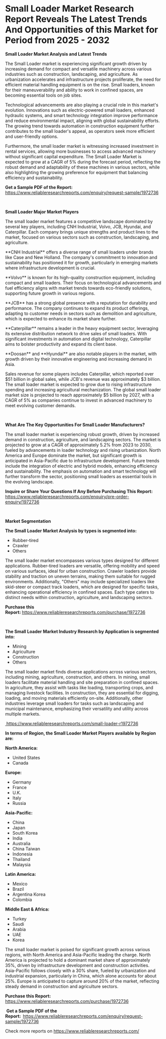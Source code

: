 <p><h1>Small Loader Market Research Report Reveals The Latest Trends And Opportunities of this Market for Period from 2025 - 2032</h1></p><p><strong>Small Loader Market Analysis and Latest Trends</strong></p>
<p><p>The Small Loader market is experiencing significant growth driven by increasing demand for compact and versatile machinery across various industries such as construction, landscaping, and agriculture. As urbanization accelerates and infrastructure projects proliferate, the need for efficient material handling equipment is on the rise. Small loaders, known for their maneuverability and ability to work in confined spaces, are becoming essential tools on job sites.</p><p>Technological advancements are also playing a crucial role in this market's evolution. Innovations such as electric-powered small loaders, enhanced hydraulic systems, and smart technology integration improve performance and reduce environmental impact, aligning with global sustainability efforts. The growing trend towards automation in construction equipment further contributes to the small loader's appeal, as operators seek more efficient and user-friendly options.</p><p>Furthermore, the small loader market is witnessing increased investment in rental services, allowing more businesses to access advanced machinery without significant capital expenditure. The Small Loader Market is expected to grow at a CAGR of 5% during the forecast period, reflecting the robust demand and adaptability of these machines in various sectors, while also highlighting the growing preference for equipment that balancing efficiency and sustainability.</p></p>
<p><strong>Get a Sample PDF of the Report:&nbsp;</strong> <a href="https://www.reliableresearchreports.com/enquiry/request-sample/1972736?utm_campaign=2128&utm_medium=2&utm_source=Github&utm_content=ia&utm_term=20022025&utm_id=small-loader">https://www.reliableresearchreports.com/enquiry/request-sample/1972736</a></p>
<p>&nbsp;</p>
<p><strong>Small Loader Major Market Players</strong></p>
<p><p>The small loader market features a competitive landscape dominated by several key players, including CNH Industrial, Volvo, JCB, Hyundai, and Caterpillar. Each company brings unique strengths and product lines to the market, focused on various sectors such as construction, landscaping, and agriculture.</p><p>**CNH Industrial** offers a diverse range of small loaders under brands like Case and New Holland. The company's commitment to innovation and sustainability has positioned it for growth, particularly in emerging markets where infrastructure development is crucial.</p><p>**Volvo** is known for its high-quality construction equipment, including compact and small loaders. Their focus on technological advancements and fuel efficiency aligns with market trends towards eco-friendly solutions, supporting future growth in various regions.</p><p>**JCB** has a strong global presence with a reputation for durability and performance. The company continues to expand its product offerings, adapting to customer needs in sectors such as demolition and agriculture, which is expected to enhance its market share further.</p><p>**Caterpillar** remains a leader in the heavy equipment sector, leveraging its extensive distribution network to drive sales of small loaders. With significant investments in automation and digital technology, Caterpillar aims to bolster productivity and expand its client base.</p><p>**Doosan** and **Hyundai** are also notable players in the market, with growth driven by their innovative engineering and increasing demand in Asia. </p><p>Sales revenue for some players includes Caterpillar, which reported over $51 billion in global sales, while JCB's revenue was approximately $3 billion. The small loader market is expected to grow due to rising infrastructure spending and increasing agricultural mechanization. The global small loader market size is projected to reach approximately $5 billion by 2027, with a CAGR of 5% as companies continue to invest in advanced machinery to meet evolving customer demands.</p></p>
<p>&nbsp;</p>
<p><strong>What Are The Key Opportunities For Small Loader Manufacturers?</strong></p>
<p><p>The small loader market is experiencing robust growth, driven by increased demand in construction, agriculture, and landscaping sectors. The market is projected to grow at a CAGR of approximately 5.2% from 2023 to 2030, fueled by advancements in loader technology and rising urbanization. North America and Europe dominate the market, but significant growth is anticipated in Asia-Pacific due to infrastructure development. Future trends include the integration of electric and hybrid models, enhancing efficiency and sustainability. The emphasis on automation and smart technology will further transform the sector, positioning small loaders as essential tools in the evolving landscape.</p></p>
<p><strong>Inquire or Share Your Questions If Any Before Purchasing This Report:</strong> <a href="https://www.reliableresearchreports.com/enquiry/pre-order-enquiry/1972736?utm_campaign=2128&utm_medium=2&utm_source=Github&utm_content=ia&utm_term=20022025&utm_id=small-loader">https://www.reliableresearchreports.com/enquiry/pre-order-enquiry/1972736</a></p>
<p>&nbsp;</p>
<p><strong>Market Segmentation</strong></p>
<p><strong>The Small Loader Market Analysis by types is segmented into:</strong></p>
<p><ul><li>Rubber-tired</li><li>Crawler</li><li>Others</li></ul></p>
<p><p>The small loader market encompasses various types designed for different applications. Rubber-tired loaders are versatile, offering mobility and speed on various surfaces, ideal for urban construction. Crawler loaders provide stability and traction on uneven terrains, making them suitable for rugged environments. Additionally, "Others" may include specialized loaders like skid-steer or compact track loaders, which are designed for specific tasks, enhancing operational efficiency in confined spaces. Each type caters to distinct needs within construction, agriculture, and landscaping sectors.</p></p>
<p><strong>Purchase this Report:&nbsp;</strong><a href="https://www.reliableresearchreports.com/purchase/1972736?utm_campaign=2128&utm_medium=2&utm_source=Github&utm_content=ia&utm_term=20022025&utm_id=small-loader">https://www.reliableresearchreports.com/purchase/1972736</a></p>
<p>&nbsp;</p>
<p><strong>The Small Loader Market Industry Research by Application is segmented into:</strong></p>
<p><ul><li>Mining</li><li>Agriculture</li><li>Construction</li><li>Others</li></ul></p>
<p><p>The small loader market finds diverse applications across various sectors, including mining, agriculture, construction, and others. In mining, small loaders facilitate material handling and site preparation in confined spaces. In agriculture, they assist with tasks like loading, transporting crops, and managing livestock facilities. In construction, they are essential for digging, loading, and moving materials efficiently on-site. Additionally, other industries leverage small loaders for tasks such as landscaping and municipal maintenance, emphasizing their versatility and utility across multiple markets.</p></p>
<p><a href="https://www.reliableresearchreports.com/small-loader-r1972736?utm_campaign=2128&utm_medium=2&utm_source=Github&utm_content=ia&utm_term=20022025&utm_id=small-loader">&nbsp;https://www.reliableresearchreports.com/small-loader-r1972736</a></p>
<p><strong>In terms of Region, the Small Loader Market Players available by Region are:</strong></p>
<p>
    <p> <strong> North America: </strong>
        <ul>
            <li>United States</li>
            <li>Canada</li>
        </ul>
        </p> 
    <p> <strong> Europe: </strong>
        <ul>
            <li>Germany</li>
            <li>France</li>
            <li>U.K.</li>
            <li>Italy</li>
            <li>Russia</li>
        </ul>
        </p> 
    <p> <strong> Asia-Pacific: </strong>
        <ul>
            <li>China</li>
            <li>Japan</li>
            <li>South Korea</li>
            <li>India</li>
            <li>Australia</li>
            <li>China Taiwan</li>
            <li>Indonesia</li>
            <li>Thailand</li>
            <li>Malaysia</li>
        </ul>
        </p> 
    <p> <strong> Latin America: </strong>
        <ul>
            <li>Mexico</li>
            <li>Brazil</li>
            <li>Argentina Korea</li>
            <li>Colombia</li>
        </ul>
        </p> 
    <p> <strong> Middle East & Africa: </strong>
        <ul>
            <li>Turkey</li>
            <li>Saudi</li>
            <li>Arabia</li>
            <li>UAE</li>
            <li>Korea</li>
        </ul>
    </p>
    </p>
<p><p>The small loader market is poised for significant growth across various regions, with North America and Asia-Pacific leading the charge. North America is projected to hold a dominant market share of approximately 35%, driven by infrastructure development and construction activities. Asia-Pacific follows closely with a 30% share, fueled by urbanization and industrial expansion, particularly in China, which alone accounts for about 25%. Europe is anticipated to capture around 20% of the market, reflecting steady demand in construction and agriculture sectors.</p></p>
<p><strong>Purchase this Report: </strong><a href="https://www.reliableresearchreports.com/purchase/1972736?utm_campaign=2128&utm_medium=2&utm_source=Github&utm_content=ia&utm_term=20022025&utm_id=small-loader">https://www.reliableresearchreports.com/purchase/1972736</a></p>
<p>&nbsp;<strong>Get a Sample PDF of the Report:&nbsp;&nbsp;</strong><a href="https://www.reliableresearchreports.com/enquiry/request-sample/1972736?utm_campaign=2128&utm_medium=2&utm_source=Github&utm_content=ia&utm_term=20022025&utm_id=small-loader">https://www.reliableresearchreports.com/enquiry/request-sample/1972736</a></p>
<p><strong></strong></p>
<p>Check more reports on <a href="https://www.reliableresearchreports.com/?utm_campaign=2128&utm_medium=2&utm_source=Github&utm_content=ia&utm_term=20022025&utm_id=small-loader">https://www.reliableresearchreports.com/</a></p>